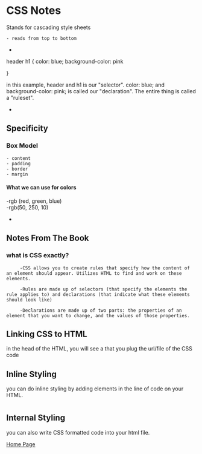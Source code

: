 # CSS Notes

Stands for cascading style sheets
   
    - reads from top to bottom

-

header h1 {
    color: blue;
    background-color: pink

}

in this example, header and h1 is our "selector". color: blue;  and background-color: pink;   is called our "declaration". The entire thing is called a "ruleset".


-

## Specificity

### Box Model
   
    - content
    - padding
    - border
    - margin

 #### What we can use for colors

-rgb (red, green, blue)     
-rgb(50, 250, 10)

-

## Notes From The Book

### what is CSS exactly?
         
         -CSS allows you to create rules that specify how the content of an element should appear. Utilizes HTML to find and work on these elements.
         
         -Rules are made up of selectors (that specify the elements the rule applies to) and declarations (that indicate what these elements should look like)
         
         -Declarations are made up of two parts: the properties of an element that you want to change, and the values of those properties.

## Linking CSS to HTML

in the head of the HTML, you will see a <link> that you plug the url/file of the CSS code

## Inline Styling

you can do inline styling by adding elements in the line of code on your HTML. <h1 style="color: blue">

## Internal Styling

you can also write CSS formatted code into your html file. 


[Home Page](https://leethomas13.github.io/learning-journal/)


